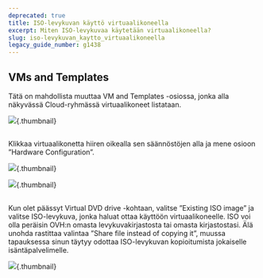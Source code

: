 ```yaml
---
deprecated: true
title: ISO-levykuvan käyttö virtuaalikoneella
excerpt: Miten ISO-levykuvaa käytetään virtuaalikoneella?
slug: iso-levykuvan_kaytto_virtuaalikoneella
legacy_guide_number: g1438
---
```



## VMs and Templates
Tätä on mahdollista muuttaa VM and Templates -osiossa, jonka alla näkyvässä Cloud-ryhmässä virtuaalikoneet listataan.

![](images/img_1976.jpg){.thumbnail}


## 
Klikkaa virtuaalikonetta hiiren oikealla sen säännöstöjen alla ja mene osioon ”Hardware Configuration”.

![](images/img_1977.jpg){.thumbnail}

![](images/img_1978.jpg){.thumbnail}


## 
Kun olet päässyt Virtual DVD drive -kohtaan, valitse ”Existing ISO image” ja valitse ISO-levykuva, jonka haluat ottaa käyttöön virtuaalikoneelle.
ISO voi olla peräisin OVH:n omasta levykuvakirjastosta tai omasta kirjastostasi.
Älä unohda rastittaa valintaa ”Share file instead of copying it”, muussa tapauksessa sinun täytyy odottaa ISO-levykuvan kopioitumista jokaiselle isäntäpalvelimelle.

![](images/img_1979.jpg){.thumbnail}

